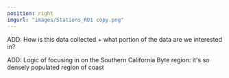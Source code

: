 ```yaml
---
position: right
imgurl: "images/Stations_RD1 copy.png"
---
```


ADD: How is this data collected + what portion of the data are we interested in?

ADD: Logic of focusing in on the Southern California Byte region: it's so densely populated region of coast
